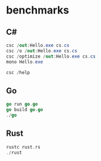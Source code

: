 # benchmarks

## C\#

```cs
csc /out:Hello.exe cs.cs
csc /o /out:Hello.exe cs.cs
csc /optimize /out:Hello.exe cs.cs
mono Hello.exe

csc /help
```

## Go

```go
go run go.go
go build go.go
./go
```

## Rust

```rust
rustc rust.rs
./rust
```
